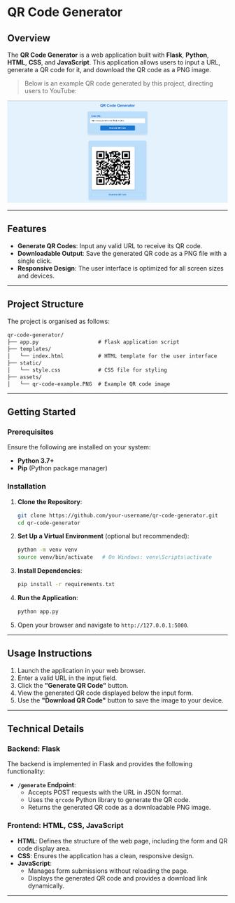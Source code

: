 
# QR Code Generator

## Overview

The **QR Code Generator** is a web application built with **Flask**, **Python**, **HTML**, **CSS**, and **JavaScript**. This application allows users to input a URL, generate a QR code for it, and download the QR code as a PNG image.

> Below is an example QR code generated by this project, directing users to YouTube:

![QR Code Example](QR_code_generator/assets/qr-code-example.PNG)

---

## Features

- **Generate QR Codes**: Input any valid URL to receive its QR code.
- **Downloadable Output**: Save the generated QR code as a PNG file with a single click.
- **Responsive Design**: The user interface is optimized for all screen sizes and devices.

---

## Project Structure

The project is organised as follows:

```plaintext
qr-code-generator/
├── app.py                   # Flask application script
├── templates/
│   └── index.html           # HTML template for the user interface
├── static/
│   └── style.css            # CSS file for styling
├── assets/
│   └── qr-code-example.PNG  # Example QR code image
```

---

## Getting Started

### Prerequisites

Ensure the following are installed on your system:

- **Python 3.7+**
- **Pip** (Python package manager)

### Installation

1. **Clone the Repository**:
   ```bash
   git clone https://github.com/your-username/qr-code-generator.git
   cd qr-code-generator
   ```

2. **Set Up a Virtual Environment** (optional but recommended):
   ```bash
   python -m venv venv
   source venv/bin/activate   # On Windows: venv\Scripts\activate
   ```

3. **Install Dependencies**:
   ```bash
   pip install -r requirements.txt
   ```

4. **Run the Application**:
   ```bash
   python app.py
   ```

5. Open your browser and navigate to `http://127.0.0.1:5000`.

---

## Usage Instructions

1. Launch the application in your web browser.
2. Enter a valid URL in the input field.
3. Click the **"Generate QR Code"** button.
4. View the generated QR code displayed below the input form.
5. Use the **"Download QR Code"** button to save the image to your device.

---

## Technical Details

### Backend: Flask

The backend is implemented in Flask and provides the following functionality:

- **`/generate` Endpoint**:
  - Accepts POST requests with the URL in JSON format.
  - Uses the `qrcode` Python library to generate the QR code.
  - Returns the generated QR code as a downloadable PNG image.

### Frontend: HTML, CSS, JavaScript

- **HTML**: Defines the structure of the web page, including the form and QR code display area.
- **CSS**: Ensures the application has a clean, responsive design.
- **JavaScript**:
  - Manages form submissions without reloading the page.
  - Displays the generated QR code and provides a download link dynamically.

---
